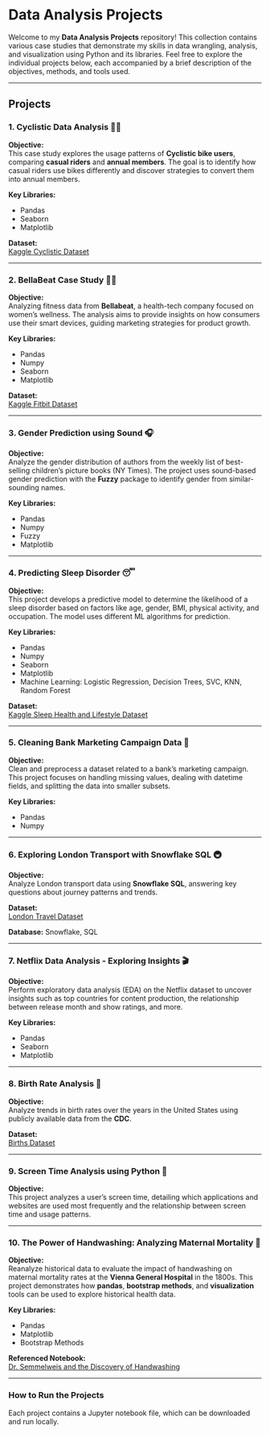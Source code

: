 # Data Analysis Projects

Welcome to my **Data Analysis Projects** repository! This collection contains various case studies that demonstrate my skills in data wrangling, analysis, and visualization using Python and its libraries. Feel free to explore the individual projects below, each accompanied by a brief description of the objectives, methods, and tools used.

---

## Projects

### 1. **Cyclistic Data Analysis** 🚴‍♀️
**Objective:**  
This case study explores the usage patterns of **Cyclistic bike users**, comparing **casual riders** and **annual members**. The goal is to identify how casual riders use bikes differently and discover strategies to convert them into annual members. 

**Key Libraries:**  
- Pandas
- Seaborn
- Matplotlib

**Dataset:**  
[Kaggle Cyclistic Dataset](https://www.kaggle.com/datasets/google/cyclistic)

---

### 2. **BellaBeat Case Study** 🏃‍♀️
**Objective:**  
Analyzing fitness data from **Bellabeat**, a health-tech company focused on women’s wellness. The analysis aims to provide insights on how consumers use their smart devices, guiding marketing strategies for product growth.

**Key Libraries:**  
- Pandas
- Numpy
- Seaborn
- Matplotlib

**Dataset:**  
[Kaggle Fitbit Dataset](https://www.kaggle.com/datasets/arashnic/fitbit)

---

### 3. **Gender Prediction using Sound** 🎧
**Objective:**  
Analyze the gender distribution of authors from the weekly list of best-selling children’s picture books (NY Times). The project uses sound-based gender prediction with the **Fuzzy** package to identify gender from similar-sounding names.

**Key Libraries:**  
- Pandas
- Numpy
- Fuzzy
- Matplotlib

---

### 4. **Predicting Sleep Disorder** 😴
**Objective:**  
This project develops a predictive model to determine the likelihood of a sleep disorder based on factors like age, gender, BMI, physical activity, and occupation. The model uses different ML algorithms for prediction.

**Key Libraries:**  
- Pandas
- Numpy
- Seaborn
- Matplotlib
- Machine Learning: Logistic Regression, Decision Trees, SVC, KNN, Random Forest

**Dataset:**  
[Kaggle Sleep Health and Lifestyle Dataset](https://www.kaggle.com/datasets/uom190346a/sleep-health-and-lifestyle-dataset)

---

### 5. **Cleaning Bank Marketing Campaign Data** 💼
**Objective:**  
Clean and preprocess a dataset related to a bank’s marketing campaign. This project focuses on handling missing values, dealing with datetime fields, and splitting the data into smaller subsets.

**Key Libraries:**  
- Pandas
- Numpy

---

### 6. **Exploring London Transport with Snowflake SQL** 🚇
**Objective:**  
Analyze London transport data using **Snowflake SQL**, answering key questions about journey patterns and trends.

**Dataset:**  
[London Travel Dataset](https://data.london.gov.uk/dataset)

**Database:** Snowflake, SQL

---

### 7. **Netflix Data Analysis - Exploring Insights** 🎬
**Objective:**  
Perform exploratory data analysis (EDA) on the Netflix dataset to uncover insights such as top countries for content production, the relationship between release month and show ratings, and more.

**Key Libraries:**  
- Pandas
- Seaborn
- Matplotlib

---

### 8. **Birth Rate Analysis** 👶
**Objective:**  
Analyze trends in birth rates over the years in the United States using publicly available data from the **CDC**.

**Dataset:**  
[Births Dataset](births.csv)

---

### 9. **Screen Time Analysis using Python** 📱
**Objective:**  
This project analyzes a user’s screen time, detailing which applications and websites are used most frequently and the relationship between screen time and usage patterns.

---

### 10. **The Power of Handwashing: Analyzing Maternal Mortality** 🧼
**Objective:**  
Reanalyze historical data to evaluate the impact of handwashing on maternal mortality rates at the **Vienna General Hospital** in the 1800s. This project demonstrates how **pandas**, **bootstrap methods**, and **visualization** tools can be used to explore historical health data.

**Key Libraries:**  
- Pandas
- Matplotlib
- Bootstrap Methods

**Referenced Notebook:**  
[Dr. Semmelweis and the Discovery of Handwashing](https://github.com/kanikawarman/Data_Analysis_Projects/tree/b859d805b41c38459c46763546ba892b2bb0e086/Dr._Semmelweis_and_the_Discovery_of_Handwashing)

---

### How to Run the Projects

Each project contains a Jupyter notebook file, which can be downloaded and run locally. 

